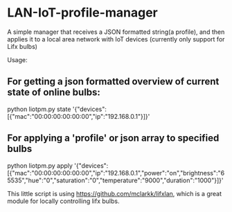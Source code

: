 # LAN-IoT-profile-manager
A simple manager that receives a JSON formatted string(a profile), and then applies it to a local area network with IoT devices
(currently only support for Lifx bulbs)

Usage:

## For getting a json formatted overview of current state of online bulbs:

python liotpm.py state '{"devices":[{"mac":"00:00:00:00:00:00","ip":"192.168.0.1"}]}'

## For applying a 'profile' or json array to specified bulbs 

 python liotpm.py apply '{"devices":[{"mac":"00:00:00:00:00:00","ip":"192.168.0.1","power":"on","brightness":"65535","hue":"0","saturation":"0","temperature":"9000","duration":"1000"}]}'




This little script is using https://github.com/mclarkk/lifxlan, which is a great module for locally controlling lifx bulbs.
